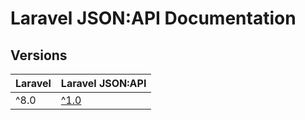 # Laravel JSON:API Documentation

## Versions

| Laravel | Laravel JSON:API |
| --- | --- |
| ^8.0 | [^1.0](./1.0/getting-started/) |
